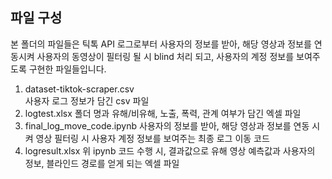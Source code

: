 ## 파일 구성
본 폴더의 파일들은 틱톡 API 로그로부터 사용자의 정보를 받아, 해당 영상과 정보를 연동시켜 사용자의 동영상이 필터링 될 시 blind 처리 되고, 사용자의 계정 정보를 보여주도록 구현한 파일들입니다.     

1) dataset-tiktok-scraper.csv   
사용자 로그 정보가 담긴 csv 파일   
2) logtest.xlsx
폴더 명과 유해/비유해, 노출, 폭력, 관계 여부가 담긴 엑셀 파일
3) final_log_move_code.ipynb
사용자의 정보를 받아, 해당 영상과 정보를 연동 시켜 영상 필터링 시 사용자 계정 정보를 보여주는 최종 로그 이동 코드
4) logresult.xlsx
위 ipynb 코드 수행 시, 결과값으로 유해 영상 예측값과 사용자의 정보, 블라인드 경로를 얻게 되는 엑셀 파일
